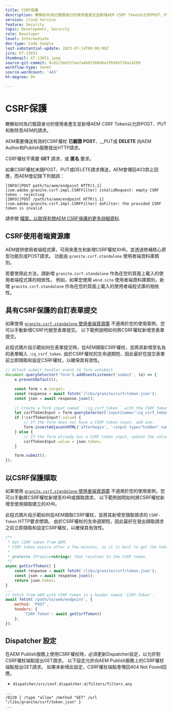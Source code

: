 ```yaml
---
title: CSRF保護
description: 瞭解如何為已驗證身分的使用者產生並新增AEM CSRF Token以允許POST、PUT和刪除至AEM的請求。
version: Cloud Service
feature: Security
topic: Development, Security
role: Developer
level: Intermediate
doc-type: Code Sample
last-substantial-update: 2023-07-14T00:00:00Z
jira: KT-13651
thumbnail: KT-13651.jpeg
source-git-commit: 9cd2c5b6337ae7a4b05380d6a3fb945f28a14299
workflow-type: tm+mt
source-wordcount: '443'
ht-degree: 0%

---
```



# CSRF保護

瞭解如何為已驗證身分的使用者產生並新增AEM CSRF Token以允許POST、PUT和刪除至AEM的請求。

AEM需要傳送有效的CSRF權杖 __已驗證__ __POST__、__PUT或 __DELETE__ 向AEM Author和Publish服務發出HTTP請求。

CSRF權杖不需要 __GET__ 請求，或 __匿名__ 要求。

如果CSRF權杖未隨POST、PUT或DELETE請求傳送，AEM會傳回403禁止回應，而AEM會記錄下列錯誤：

```log
[INFO][POST path/to/aem/endpoint HTTP/1.1][com.adobe.granite.csrf.impl.CSRFFilter] isValidRequest: empty CSRF token - rejecting
[INFO][POST /path/to/aem/endpoint HTTP/1.1][com.adobe.granite.csrf.impl.CSRFFilter] doFilter: the provided CSRF token is invalid
```

請參閱 [檔案，以取得有關AEM CSRF保護的更多詳細資料](https://experienceleague.adobe.com/docs/experience-manager-65/developing/introduction/csrf-protection.html).


## CSRF使用者端資源庫

AEM提供使用者端程式庫，可用來產生和新增CSRF權杖XHR，並透過修補核心原型功能形成POST請求。 功能由 `granite.csrf.standalone` 使用者端資料庫類別。

若要使用此方法，請新增 `granite.csrf.standalone` 作為在您的頁面上載入的使用者端程式庫的相依性。 例如，如果您使用 `wknd.site` 使用者端資料庫類別，新增 `granite.csrf.standalone` 作為在您的頁面上載入的使用者端程式庫的相依性。

## 具有CSRF保護的自訂表單提交

如果使用 [`granite.csrf.standalone` 使用者端資源庫](#csrf-client-library) 不適用於您的使用案例，您可以手動新增CSRF代號至表單提交。 以下範例說明如何將CSRF權杖新增至表單提交。

此程式碼片段示範如何在表單提交時，從AEM擷取CSRF權杖，並將其新增至名為的表單輸入 `:cq_csrf_token`. 由於CSRF權杖的生命週期短，因此最好在提交表單前立即擷取和設定CSRF權杖，以確保其有效性。

```javascript
// Attach submit handler event to form onSubmit
document.querySelector('form').addEventListener('submit', (e) => {
    e.preventDefault();

    const form = e.target;
    const response = await fetch('/libs/granite/csrf/token.json');
    const json = await response.json();
    
    // Create a form input named ``:cq_csrf_token`` with the CSRF token.
    let csrfTokenInput = form.querySelector('input[name=":cq_csrf_token"]');
    if (!csrfTokenInput?.value) {
        // If the form does not have a CSRF token input, add one.
        form.insertAdjacentHTML('afterbegin', `<input type="hidden" name=":cq_csrf_token" value="${json.token}">`);
    } else {
        // If the form already has a CSRF token input, update the value.
        csrfTokenInput.value = json.token;
    }

    form.submit();
});
```

## 以CSRF保護擷取

如果使用 [`granite.csrf.standalone` 使用者端資源庫](#csrf-client-library) 不適用於您的使用案例，您可以手動將CSRF權杖新增至XHR或擷取請求。 以下範例說明如何將CSRF權杖新增至使用擷取建立的XHR。

此程式碼片段示範如何從AEM擷取CSRF權杖，並將其新增至擷取請求的 `CSRF-Token` HTTP要求標頭。 由於CSRF權杖的生命週期短，因此最好在發出擷取請求之前立即擷取和設定CSRF權杖，以確保其有效性。

```javascript
/**
 * Get CSRF token from AEM.
 * CSRF token expire after a few minutes, so it is best to get the token before each request.
 * 
 * @returns {Promise<string>} that resolves to the CSRF token.
 */
async getCsrfToken() {
    const response = await fetch('/libs/granite/csrf/token.json');
    const json = await response.json();
    return json.token;
}
...
// Fetch from AEM with CSRF token in a header named 'CSRF-Token'.
await fetch('/path/to/aem/endpoint', {
    method: 'POST',
    headers: {
        'CSRF-Token': await getCsrfToken()
    },
});
```

## Dispatcher 設定

在AEM Publish服務上使用CSRF權杖時，必須更新Dispatcher設定，以允許對CSRF權杖端點提出GET請求。 以下設定允許向AEM Publish服務上的CSRF權杖端點發出GET請求。 如果未新增此設定，CSRF權杖端點會傳回404 Not Found回應。

* `dispatcher/src/conf.dispatcher.d/filters/filters.any`

```
...
/0120 { /type "allow" /method "GET" /url "/libs/granite/csrf/token.json" }
...
```
